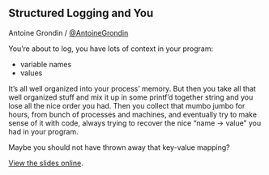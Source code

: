 ## Structured Logging and You

Antoine Grondin / [@AntoineGrondin](https://twitter.com/AntoineGrondin)

You’re about to log, you have lots of context in your program:

- variable names
- values

It’s all well organized into your process’ memory.  But then you take all that well organized stuff and mix it up in some printf’d together string and you lose all the nice order you had. Then you collect that mumbo jumbo for hours, from bunch of processes and machines, and eventually try to make sense of it with code, always trying to recover the nice “name -> value” you had in your program.

Maybe you should not have thrown away that key-value mapping?

[View the slides online](https://docs.google.com/presentation/d/1632rG5GJD-bGqzaV4ILBnHEJ2mnw8rVbulp-LyKTtuY).
